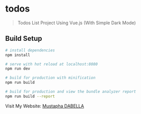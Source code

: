 # todos

> Todos List Project Using Vue.js (With Simple Dark Mode)

## Build Setup

``` bash
# install dependencies
npm install

# serve with hot reload at localhost:8080
npm run dev

# build for production with minification
npm run build

# build for production and view the bundle analyzer report
npm run build --report
```
Visit My Website: [Mustapha DABELLA](http://mustaphadabella.com) 
